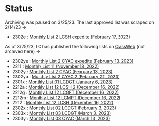 # Status

Archiving was paused on 3/25/23. The last approved list was scraped on 2/14/23 →
* 2302e : [Monthly List 2 LCSH expedite (February 17, 2023)](https://classweb.org/approved-subjects/2302e.html)

As of 3/25/23, LC has published the following lists on [ClassWeb](https://classweb.org/approved-subjects/) (not archived here) →
* 2302ye : [Monthly List 2 CYAC expedite (February 13, 2023)](https://classweb.org/approved-subjects/2302ye.html)
* 2211 : [Monthly List 11 (November 18, 2022)](https://classweb.org/approved-subjects/2211.html)
* 2302y : [Monthly List 2 CYAC (February 13, 2023)](https://classweb.org/approved-subjects/2302y.html)
* 2302ya : [Monthly List 2 CYAC 2 (February 22, 2023)](https://classweb.org/approved-subjects/2302ya.html)
* 2301x : [Monthly List 01 LCDGT (January 6, 2023)](https://classweb.org/approved-subjects/2301x.html)
* 2212a : [Monthly List 12 LCSH 2 (December 16, 2022)](https://classweb.org/approved-subjects/2212a.html)
* 2212g : [Monthly List 12 LCGFT (December 16, 2022)](https://classweb.org/approved-subjects/2212g.html)
* 2212m : [Monthly List 12 LCMPT (December 16, 2022)](https://classweb.org/approved-subjects/2212m.html)
* 2212 : [Monthly List 12 LCSH (December 16, 2022)](https://classweb.org/approved-subjects/2212.html)
* 2302x : [Monthly List 02 LCDGT (February 3, 2023)](https://classweb.org/approved-subjects/2302x.html)
* 2303x : [Monthly List 03 LCDGT (March 3, 2023)](https://classweb.org/approved-subjects/2303x.html)
* 2303y : [Monthly List 03 CYAC (March 13, 2023)](https://classweb.org/approved-subjects/2303y.html)